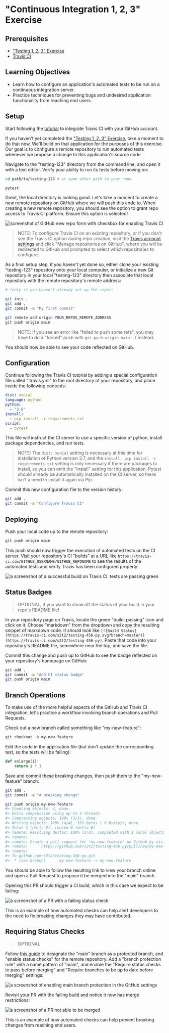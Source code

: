 # "Continuous Integration 1, 2, 3" Exercise

## Prerequisites

  + ["Testing 1, 2, 3" Exercise](./../testing-123/README.md)
  + [Travis CI](./../../notes/devtools/travis-ci.md)

## Learning Objectives

  + Learn how to configure an application's automated tests to be run on a continuous integration server.
  + Practice techniques for preventing bugs and undesired application functionality from reaching end users.

## Setup

Start following the [tutorial](https://docs.travis-ci.com/user/tutorial/#to-get-started-with-travis-ci) to integrate Travis CI with your GitHub account.

If you haven't yet completed the ["Testing 1, 2, 3" Exercise](./../testing-123/README.md), take a moment to do that now. We'll build on that application for the purposes of this exercise. Our goal is to configure a remote repository to run automated tests whenever we propose a change to this application's source code.

Navigate to the "testing-123" directory from the command line, and open it with a text editor. Verify your ability to run its tests before moving on:

```sh
cd path/to/testing-123 # or some other path to your repo

pytest
```

Great, the local directory is looking good. Let's take a moment to create a new remote repository on GitHub where we will push this code to. When creating a new remote repository, you should see the option to grant repo access to Travis CI platform. Ensure this option is selected!

![screenshot of GitHub new repo form with checkbox for enabling Travis CI](https://user-images.githubusercontent.com/1328807/55443080-55c9b200-557f-11e9-9b54-eb49b76747f5.png)

> NOTE: To configure Travis CI on an existing repository, or if you don't see the Travis CI option during repo creation, visit the [Travis account settings](https://travis-ci.com/account/repositories) and click "Manage repositories on GitHub", where you will be redirected to GitHub and prompted to select which repositories to configure.

As a final setup step, if you haven't yet done so, either clone your existing "testing-123" repository onto your local computer, or initialize a new Git repository in your local "testing-123" directory then associate that local repository with the remote repository's remote address:

```sh
# (only if you haven't already set up the repo):

git init .
git add .
git commit -m "My first commit"

git remote add origin YOUR_REPOS_REMOTE_ADDRESS
git push origin main
```

> NOTE: if you see an error like "failed to push some refs", you may have to do a "forced" push with `git push origin main -f` instead.

You should now be able to see your code reflected on GitHub.

## Configuration

Continue following the Travis CI tutorial by adding a special configuration file called ".travis.yml" to the root directory of your repository, and place inside the following contents:

```yml
dist: xenial
language: python
python:
  - "3.8"
install:
  - pip install -r requirements.txt
script:
  - pytest
```

This file will instruct the CI server to use a specific version of python, install package dependencies, and run tests.

> NOTE: The `dist: xenial` setting is necessary at this time for installation of Python version 3.7, and the `install: pip install -r requirements.txt` setting is only necessary if there are packages to install, so you can omit the "install" setting for this application. Pytest should already be automatically installed on the CI server, so there isn't a need to install it again via Pip.

Commit this new configuration file to the version history:

```sh
git add .
git commit -m "Configure Travis CI"
```

## Deploying

Push your local code up to the remote repository:

```sh
git push origin main
```

This push should now trigger the execution of automated tests on the CI server. Visit your repository's CI "builds" at a URL like `https://travis-ci.com/GITHUB_USERNAME/GITHUB_REPONAME` to see the results of the automated tests and verify Travis has been configured properly:

![a screenshot of a successful build on Travis CI. tests are passing green](https://user-images.githubusercontent.com/1328807/55444597-1bfbaa00-5585-11e9-8c5c-8cf66852fb9b.png)

## Status Badges

> OPTIONAL, if you want to show off the status of your build in your repo's README file!

In your repository page on Travis, locate the green "build: passing" icon and click on it. Choose "markdown" from the dropdown and copy the resulting snippet of markdown code. It should look like `[![Build Status](https://travis-ci.com/s2t2/testing-456-py.svg?branch=master)](https://travis-ci.com/s2t2/testing-456-py)`. Paste that code into your repository's README file, somewhere near the top, and save the file.

Commit this change and push up to GitHub to see the badge reflected on your repository's homepage on GitHub:

```sh
git add .
git commit -m "Add CI status badge"
git push origin main
```

## Branch Operations

To make use of the more helpful aspects of the GitHub and Travis CI integration, let's practice a workflow involving branch operations and Pull Requests.

Check out a new branch called something like "my-new-feature":

```sh
git checkout -b my-new-feature
```

Edit the code in the application file (but don't update the corresponding test, so the tests will be failing):

```py
def enlarge(i):
    return i * 1
```

Save and commit these breaking changes, then push them to the "my-new-feature" branch:

```sh
git add .
git commit -m "A breaking change"

git push origin my-new-feature
#> Counting objects: 4, done.
#> Delta compression using up to 4 threads.
#> Compressing objects: 100% (3/3), done.
#> Writing objects: 100% (4/4), 353 bytes | 0 bytes/s, done.
#> Total 4 (delta 2), reused 0 (delta 0)
#> remote: Resolving deltas: 100% (2/2), completed with 2 local objects.
#> remote:
#> remote: Create a pull request for 'my-new-feature' on GitHub by visiting:
#> remote:      https://github.com/s2t2/testing-456-py/pull/new/my-new-feature
#> remote:
#> To github.com:s2t2/testing-456-py.git
#>  * [new branch]      my-new-feature -> my-new-feature
```

You should be able to follow the resulting link to view your branch online and open a Pull Request to propose it be merged into the "main" branch.

Opening this PR should trigger a CI build, which in this case we expect to be failing:

![a screenshot of a PR with a failing status check](https://user-images.githubusercontent.com/1328807/55446336-3c2f6700-558d-11e9-95cd-fc4bd09930eb.png)

This is an example of how automated checks can help alert developers to the need to fix breaking changes they may have contributed.

## Requiring Status Checks

> OPTIONAL

Follow [this guide](https://help.github.com/en/articles/enabling-required-status-checks) to designate the "main" branch as a protected branch, and "enable status checks" for the remote repository. Add a "branch protection rule" with a name pattern of "main", and enable the "Require status checks to pass before merging" and "Require branches to be up to date before merging" settings:

![a screenshot of enabling main branch protection in the GitHub settings](https://user-images.githubusercontent.com/1328807/55444237-a5aa7800-5583-11e9-8c77-b025e07b5388.png)


Revisit your PR with the failing build and notice it now has merge restrictions:

![a screenshot of a PR not able to be merged](https://user-images.githubusercontent.com/1328807/55446341-3f2a5780-558d-11e9-8dd3-03180db5d2a0.png)

This is an example of how automated checks can help prevent breaking changes from reaching end users.
